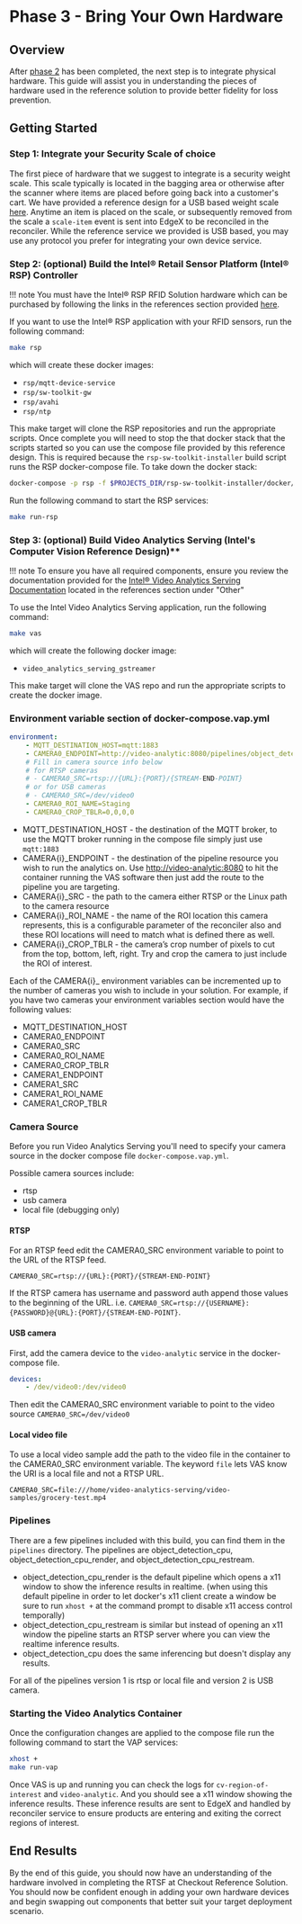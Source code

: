 # Phase 3 - Bring Your Own Hardware

## Overview

After [phase 2](./phase2.md) has been completed, the next step is to integrate physical hardware. This guide will assist you in understanding the pieces of hardware used in the reference solution to provide better fidelity for loss prevention.

## Getting Started


### Step 1: Integrate your Security Scale of choice 

The first piece of hardware that we suggest to integrate is a security weight scale. This scale typically is located in the bagging area or otherwise after the scanner where items are placed before going back into a customer's cart. We have provided a reference design for a USB based weight scale [here](https://github.com/intel-iot-devkit/rtsf-at-checkout-reference-design/tree/master/rtsf-at-checkout-device-scale). Anytime an item is placed on the scale, or subsequently removed from the scale a `scale-item` event is sent into EdgeX to be reconciled in the reconciler. While the reference service we provided is USB based, you may use any protocol you prefer for integrating your own device service.

### Step 2: (optional) Build the Intel® Retail Sensor Platform (Intel® RSP) Controller 

!!! note 
    You must have the Intel® RSP RFID Solution hardware which can be purchased by following the links in the references section provided [here](../references.md#intel-rsp-rfid-solution). 
    
If you want to use the Intel® RSP application with your RFID sensors, run the following command:

``` sh
make rsp
```

which will create these docker images:

- `rsp/mqtt-device-service`
- `rsp/sw-toolkit-gw`
- `rsp/avahi`
- `rsp/ntp`

This make target will clone the RSP repositories and run the appropriate scripts. Once complete you will need to stop the that docker stack that the scripts started so you can use the compose file provided by this reference design. This is required because the `rsp-sw-toolkit-installer` build script runs the RSP docker-compose file. To take down the docker stack:

``` sh
docker-compose -p rsp -f $PROJECTS_DIR/rsp-sw-toolkit-installer/docker/compose/docker-compose.yml down
```

Run the following command to start the RSP services:

``` sh
make run-rsp
```



### Step 3: (optional) Build Video Analytics Serving (Intel's Computer Vision Reference Design)** 

!!! note
    To ensure you have all required components, ensure you review the documentation provided for the [Intel® Video Analytics Serving Documentation](../references.md#other) located in the references section under "Other"

To use the Intel Video Analytics Serving application, run the following command:

``` sh
make vas
```

which will create the following docker image:

- `video_analytics_serving_gstreamer`

This make target will clone the VAS repo and run the appropriate scripts to create the docker image.

### Environment variable section of docker-compose.vap.yml

``` yaml
environment:
    - MQTT_DESTINATION_HOST=mqtt:1883
    - CAMERA0_ENDPOINT=http://video-analytic:8080/pipelines/object_detection_cpu_render/1
    # Fill in camera source info below
    # for RTSP cameras
    # - CAMERA0_SRC=rtsp://{URL}:{PORT}/{STREAM-END-POINT}
    # or for USB cameras
    # - CAMERA0_SRC=/dev/video0
    - CAMERA0_ROI_NAME=Staging
    - CAMERA0_CROP_TBLR=0,0,0,0
```

- MQTT_DESTINATION_HOST - the destination of the MQTT broker, to use the MQTT broker running in the compose file simply just use `mqtt:1883` 
- CAMERA{i}_ENDPOINT - the destination of the pipeline resource you wish to run the analytics on. Use [http://video-analytic:8080](http://video-analytic:8080/) to hit the container running the VAS software then just add the route to the pipeline you are targeting. 
- CAMERA{i}_SRC - the path to the camera either RTSP or the Linux path to the camera resource 
- CAMERA{i}_ROI_NAME - the name of the ROI location this camera represents, this is a configurable parameter of the reconciler also and these ROI locations will need to match what is defined there as well. 
- CAMERA{i}_CROP_TBLR - the camera’s crop number of pixels to cut from the top, bottom, left, right. Try and crop the camera to just include the ROI of interest.

Each of the CAMERA{i}_ environment variables can be incremented up to the number of cameras you wish to include in your solution.  For example, if you have two cameras your environment variables section would have the following values: 

- MQTT_DESTINATION_HOST
- CAMERA0_ENDPOINT
- CAMERA0_SRC
- CAMERA0_ROI_NAME
- CAMERA0_CROP_TBLR
- CAMERA1_ENDPOINT
- CAMERA1_SRC
- CAMERA1_ROI_NAME
- CAMERA1_CROP_TBLR

### Camera Source
Before you run Video Analytics Serving you'll need to specify your camera source in the docker compose file `docker-compose.vap.yml`.

Possible camera sources include:

- rtsp
- usb camera
- local file (debugging only)

#### RTSP

For an RTSP feed edit the CAMERA0_SRC environment variable to point to the URL of the RTSP feed.

`CAMERA0_SRC=rtsp://{URL}:{PORT}/{STREAM-END-POINT}`

If the RTSP camera has username and password auth append those values to the beginning of the URL. i.e. `CAMERA0_SRC=rtsp://{USERNAME}:{PASSWORD}@{URL}:{PORT}/{STREAM-END-POINT}`.

#### USB camera
First, add the camera device to the `video-analytic` service in the docker-compose file.

``` yaml
devices:
    - /dev/video0:/dev/video0
```

Then edit the CAMERA0_SRC environment variable to point to the video source
`CAMERA0_SRC=/dev/video0`

#### Local video file

To use a local video sample add the path to the video file in the container to the CAMERA0_SRC environment variable.  The keyword `file` lets VAS know the URI is a local file and not a RTSP URL.

`CAMERA0_SRC=file:///home/video-analytics-serving/video-samples/grocery-test.mp4`

### Pipelines

There are a few pipelines included with this build, you can find them in the `pipelines` directory.  The pipelines are object_detection_cpu, object_detection_cpu_render, and object_detection_cpu_restream.  

- object_detection_cpu_render is the default pipeline which opens a x11 window to show the inference results in realtime.  (when using this default pipeline in order to let docker's x11 client create a window be sure to run `xhost +` at the command prompt to disable x11 access control temporally)
- object_detection_cpu_restream is similar but instead of opening an x11 window the pipeline starts an RTSP server where you can view the realtime inference results.
- object_detection_cpu does the same inferencing but doesn't display any results.

For all of the pipelines version 1 is rtsp or local file and version 2 is USB camera.

### Starting the Video Analytics Container

Once the configuration changes are applied to the compose file run the following command to start the VAP services:

``` sh
xhost +
make run-vap
```

Once VAS is up and running you can check the logs for `cv-region-of-interest` and `video-analytic`.  And you should see a x11 window showing the inference results.  These inference results are sent to EdgeX and handled by reconciler service to ensure products are entering and exiting the correct regions of interest.

## End Results

By the end of this guide, you should now have an understanding of the hardware involved in completing the RTSF at Checkout Reference Solution. You should now be confident enough in adding your own hardware devices and begin swapping out components that better suit your target deployment scenario.
